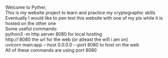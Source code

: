 Welcome to Pyther,  
This is my website project to learn and practice my cryptographic skills  
Eventually I would like to pen test this website with one of my pis while it is hosted on the other one  
Some useful commands:  
python3 -m http.server 8080         for local hosting  
http://<pi-ip>:8080                 the url for the web  (or atleast the wifi i am on)    
uvicorn main:app --host 0.0.0.0 --port 8080          to host on the web  
All of these commands are using port 8080
 

